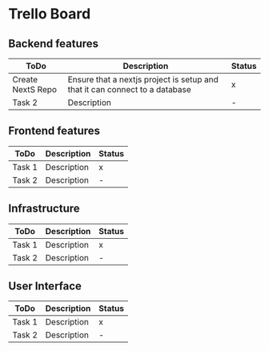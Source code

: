 # Trello Board

## Backend features

| ToDo | Description | Status |
| --- | ----------- | -------- |
| Create NextS Repo | Ensure that a nextjs project is setup and that it can connect to a database | x |
| Task 2 | Description | - |

## Frontend features

| ToDo | Description | Status |
| --- | ----------- | -------- |
| Task 1 | Description | x |
| Task 2 | Description | - |

## Infrastructure

| ToDo | Description | Status |
| --- | ----------- | -------- |
| Task 1 | Description | x |
| Task 2 | Description | - |

## User Interface

| ToDo | Description | Status |
| --- | ----------- | -------- |
| Task 1 | Description | x |
| Task 2 | Description | - |